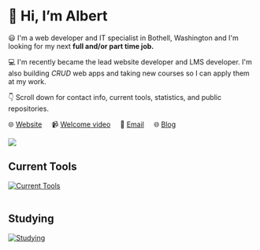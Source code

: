 # :wave: Hi, I’m Albert 

:smiley: I'm a web developer and IT specialist in Bothell, Washington and I'm looking for my next **full and/or part time job.**

:computer: I'm recently became the lead website developer and LMS developer. I'm also building *CRUD* web apps and taking new courses so I can apply them at my work.

:point_down: Scroll down for contact info, current tools, statistics, and public repositories.

:globe_with_meridians: [Website](https://albertho.dev) &nbsp; &nbsp; :video_camera: [Welcome video](https://www.youtube.com/watch?v=juLWBWVJBrA) &nbsp; &nbsp; :e-mail: [Email](mailto:albert604news@gmail.com) &nbsp; &nbsp; :globe_with_meridians: [Blog](https://maplesyrupweb.com/) 

<img src="https://github-readme-streak-stats.herokuapp.com/?user=maplesyrupweb"/>


## Current Tools
[![Current Tools](https://skillicons.dev/icons?i=cloudflare,html,css,js,php,mysql,wordpress,bootstrap,github,raspberrypi)](https://skillicons.dev)<br><br>

## Studying
[![Studying](https://skillicons.dev/icons?i=react,tailwind,flutter,gatsby,php,python)](https://skillicons.dev)


